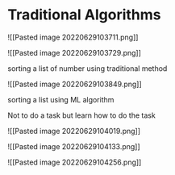 # Traditional Algorithms

![[Pasted image 20220629103711.png]]

![[Pasted image 20220629103729.png]]

sorting a list of number using traditional method

![[Pasted image 20220629103849.png]]

sorting a list using ML algorithm

Not to do a task but learn how to do the task

![[Pasted image 20220629104019.png]]


![[Pasted image 20220629104133.png]]

![[Pasted image 20220629104256.png]]

